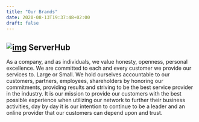 ```yaml
---
title: "Our Brands"
date: 2020-08-13T19:37:48+02:00
draft: false
---
```



[![img](/images/serverhub-logo.png)](https://serverhub.com)&nbsp;ServerHub
---
As a company, and as individuals, we value honesty, openness, personal excellence. We are committed to each and every customer we provide our services to. Large or Small. We hold ourselves accountable to our customers, partners, employees, shareholders by honoring our commitments, providing results and striving to be the best service provider in the industry. It is our mission to provide our customers with the best possible experience when utilizing our network to further their business activities, day by day it is our intention to continue to be a leader and an online provider that our customers can depend upon and trust.





